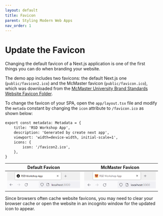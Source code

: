 ```yaml
---
layout: default
title: Favicon
parent: Styling Modern Web Apps
nav_order: 1
---
```


# Update the Favicon

Changing the default favicon of a Next.js application is one of the first things you can do when branding your website.

The demo app includes two favicons: the default Next.js one (`public/favicon2.ico`) and the McMaster favicon (`public/favicon.ico`), which was downloaded from the [McMaster University Brand Standards Website Favicon Folder](https://brand-resources.mcmaster.ca/asset-bank/action/browseItems?categoryId=1516&categoryTypeId=2&cachedCriteria=1).

To change the favicon of your SPA, open the `app/layout.tsx` file and modify the `metada` constant by changing the `icon` attribute to `/favicon.ico` as shown below:

```
export const metadata: Metadata = {
    title: 'RSD Workshop App',
    description: 'Generated by create next app',
    viewport: 'width=device-width, initial-scale=1',
    icons: {
        icon: '/favicon2.ico',
    },
}
```

Default Favicon          |  McMaster Favicon
:-------------------------:|:-------------------------:
![old-favicon](assets/img/old-favicon.png)  |  ![new-favicon](assets/img/new-favicon.png)

Since browsers often cache website favicons, you may need to clear your browser cache or open the website in an incognito window for the updated icon to appear.